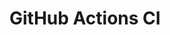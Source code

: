 # GitHub Actions CI






























































































































































































































































































































































































































































































































































































































































































































































































































































































































































































































































































































































































































































































































































































































































































































































































































































































































































































